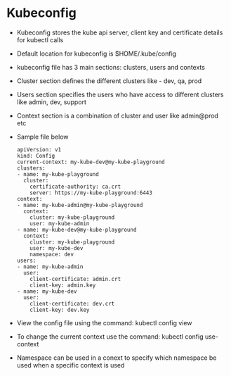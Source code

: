 # Kubeconfig

- Kubeconfig stores the kube api server, client key and certificate details for kubectl calls
- Default location for kubeconfig is $HOME/.kube/config
- kubeconfig file has 3 main sections: clusters, users and contexts
- Cluster section defines the different clusters like - dev, qa, prod
- Users section specifies the users who have access to different clusters like admin, dev, support
- Context section is a combination of cluster and user like admin@prod etc
- Sample file below

      apiVersion: v1
      kind: Config
      current-context: my-kube-dev@my-kube-playground
      clusters:
      - name: my-kube-playground
        cluster:
          certificate-authority: ca.crt
          server: https://my-kube-playground:6443
      context:
      - name: my-kube-admin@my-kube-playground
        context:
          cluster: my-kube-playground
          user: my-kube-admin
      - name: my-kube-dev@my-kube-playground
        context:
          cluster: my-kube-playground
          user: my-kube-dev
          namespace: dev
      users:
      - name: my-kube-admin
        user:
          client-certificate: admin.crt
          client-key: admin.key
      - name: my-kube-dev
        user:
          client-certificate: dev.crt
          client-key: dev.key

- View the config file using the command: kubectl config view
- To change the current context use the command: kubectl config use-context <context-name>
- Namespace can be used in a conext to specify which namespace be used when a specific context is used
